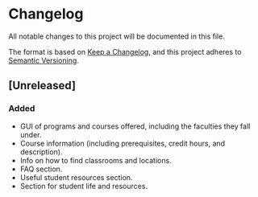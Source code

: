 # Changelog

All notable changes to this project will be documented in this file.

The format is based on [Keep a Changelog](https://keepachangelog.com/en/1.1.0/),
and this project adheres to [Semantic Versioning](https://semver.org/spec/v2.0.0.html).

## [Unreleased]

### Added

- GUI of programs and courses offered, including the faculties they fall under.
- Course information (including prerequisites, credit hours, and description).
- Info on how to find classrooms and locations.
- FAQ section.
- Useful student resources section.
- Section for student life and resources.
